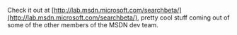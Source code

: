 Check it out at [http://lab.msdn.microsoft.com/searchbeta/](http://lab.msdn.microsoft.com/searchbeta/), pretty cool stuff coming out of some of the other members of the MSDN dev team.